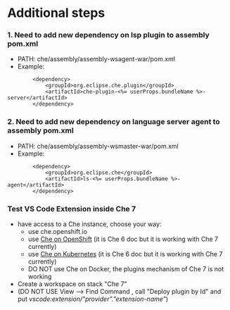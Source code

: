 # Additional steps

### 1. Need to add new dependency on lsp plugin to assembly pom.xml

- PATH: che/assembly/assembly-wsagent-war/pom.xml
- Example:

```
        <dependency>
            <groupId>org.eclipse.che.plugin</groupId>
            <artifactId>che-plugin-<%= userProps.bundleName %>-server</artifactId>
        </dependency>
```

### 2. Need to add new dependency on language server agent to assembly pom.xml

- PATH: che/assembly/assembly-wsmaster-war/pom.xml
- Example:

```
        <dependency>
            <groupId>org.eclipse.che</groupId>
            <artifactId>ls-<%= userProps.bundleName %>-agent</artifactId>
        </dependency>
```

### Test VS Code Extension inside Che 7

- have access to a Che instance, choose your way:
  - use che.openshift.io
  - use [Che on OpenShift](https://www.eclipse.org/che/docs/che-6/openshift-single-user.html) (it is Che 6 doc but it is working with Che 7 currently)
  - use [Che on Kubernetes](https://www.eclipse.org/che/docs/che-6/kubernetes-single-user.html) (it is Che 6 doc but it is working with Che 7 currently)
  - DO NOT use Che on Docker, the plugins mechanism of Che 7 is not working
- Create a workspace on stack "Che 7"
- (DO NOT USE View --> Find Command , call "Deploy plugin by Id" and put _vscode:extension/"provider"."extension-name"_)